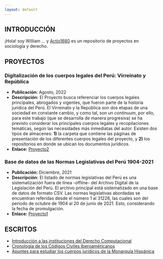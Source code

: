 ```yaml
---
layout: default
---
```


## INTRODUCCIÓN

¡Hola! soy William ... y [Actio1680](https://github.com/actio1680) es un repositorio de proyectos en sociología y derecho. 

<!-- <img class="profile-picture" src="codefavicon.png"> -->

## PROYECTOS
### Digitalización de los cuerpos legales del Perú: Virreinato y República
- **Publicación:** Agosto, 2022
- **Descripción:** El Proyecto busca referenciar los cuerpos legales principales, abrogados y vigentes, que fueron parte de la historia jurídica del Perú. El Virreinato y la República son dos etapas de una sociedad en constante cambio, y como tal, son un *continuum*, por ello, para este trabajo (que se desarrolla de manera progresiva) se ha previsto considerar los principales cuerpos legales y recopilaciones temáticas, según las necesidades más inmediatas del autor. Existen dos tipos de almacenes: **1)** la carpeta que contiene las páginas de presentación de los diferentes cuerpos legales del proyecto, y **2)** los repositorios en donde se ubican los documentos jurídicos.
- **Enlace:** [Proyecto2](proyecto2/presentacion2.md)

### Base de datos de las Normas Legislativas del Perú 1904-2021
- **Publicación:** Diciembre, 2021
- **Descripción:** El listado de normas legislativas del Perú es una sistematización fuera de línea -offline- del Archivo Digital de la Legislación del Perú. El archivo principal está sistematizado en una base de datos de formato CSV. Las normas legislativas abordadas se encuentran referidas desde el número 1 al 31226, las cuales son del periodo de octubre de 1904 al 20 de junio de 2021. Esto, considerando la fecha de promulgación.
- **Enlace:** [Proyecto1](proyecto1/presentacion1.md)

## ESCRITOS

- [Introducción a las instituciones del Derecho Computacional](escritos/instituciones-derecho-computacional.md)
- [Cronología de los Códigos Civiles Iberoaméricanos](escritos/cronologiacc.md)
- [Apuntes para estudiar los cuerpos jurídicos de la Monarquía Hispánica](escritos/apuntes-derecho-monarquia-hispanica.md)

